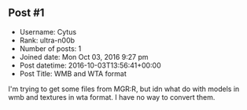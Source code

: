 ## Post #1
- Username: Cytus
- Rank: ultra-n00b
- Number of posts: 1
- Joined date: Mon Oct 03, 2016 9:27 pm
- Post datetime: 2016-10-03T13:56:41+00:00
- Post Title: WMB and WTA format

I'm trying to get some files from MGR:R, but idn what do with models in wmb and textures in wta format. I have no way to convert them.
